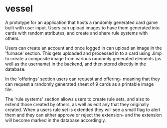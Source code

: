 # vessel

A prototype for an application that hosts a randomly generated card game built with user input. 
Users can upload images to have them generated into cards with random attributes, and create and share rule systems with others.

Users can create an account and once logged in can upload an image in the 'furnace' section. This gets uploaded and processed in to a card
using Jimp to create a composite image from various randomly generated elements (as well as the username) in the backend, 
and then stored directly in the database.

In the 'offerings' section users can request and offering- meaning that they can request a randomly generated sheet of 9 cards as a printable image file.

The 'rule systems' section allows users to create rule sets, and also to extend those created by others, as well as edit any that they originally created. 
When a users rule set is extended they will see a small flag to alert them and they can either approve or reject the extension- and the extension will 
become marked in the database accordingly.

